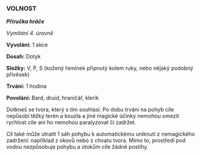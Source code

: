 ### VOLNOST

***Příručka hráče***

*Vymítání 4. úrovně*

**Vyvolání:** 1 akce

**Dosah:** Dotyk

**Složky:** V, P, S (kožený řemínek připnutý kolem ruky, nebo nějaký podobný přívěsek)

**Trvání:** 1 hodina

**Povolání:** Bard, druid, hraničář, klerik

Dotkneš se tvora, který s tím souhlasí. Po dobu trvání na pohyb cíle nepůsobí těžký terén a kouzla a jiné magické účinky nemohou omezit rychlost cíle ani ho nemohou paralyzovat či zadržet. 

Cíl také může utratit 1 sáh pohybu k automatickému uniknutí z nemagického zadržení: například z okovů nebo z chvatu tvora. Mimo to, prostředí pod vodou nezpůsobuje pohybu a útokům cíle žádné postihy.
